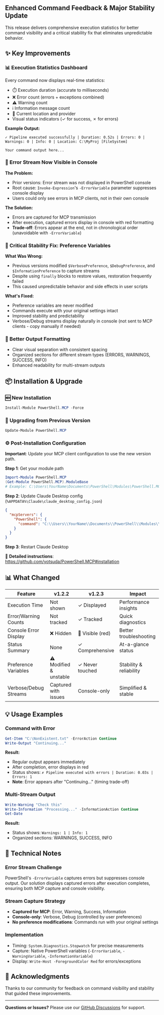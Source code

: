 ## Enhanced Command Feedback & Major Stability Update

This release delivers comprehensive execution statistics for better command visibility and a critical stability fix that eliminates unpredictable behavior.

## ✨ Key Improvements

### **📊 Execution Statistics Dashboard**
Every command now displays real-time statistics:
- ⏱️ Execution duration (accurate to milliseconds)
- ❌ Error count (errors + exceptions combined)
- ⚠️ Warning count
- ℹ️ Information message count
- 📍 Current location and provider
- Visual status indicators (✓ for success, ✗ for errors)

**Example Output:**
```
✓ Pipeline executed successfully | Duration: 0.52s | Errors: 0 | Warnings: 0 | Info: 0 | Location: C:\MyProj [FileSystem]

Your command output here...
```

### **🔴 Error Stream Now Visible in Console**

**The Problem:**
- Prior versions: Error stream was not displayed in PowerShell console
- Root cause: `Invoke-Expression`'s `-ErrorVariable` parameter suppresses console display
- Users could only see errors in MCP clients, not in their own console

**The Solution:**
- Errors are captured for MCP transmission
- After execution, captured errors display in console with red formatting
- **Trade-off**: Errors appear at the end, not in chronological order (unavoidable with `-ErrorVariable`)

### **🎯 Critical Stability Fix: Preference Variables**

**What Was Wrong:**
- Previous versions modified `$VerbosePreference`, `$DebugPreference`, and `$InformationPreference` to capture streams
- Despite using `finally` blocks to restore values, restoration frequently failed
- This caused unpredictable behavior and side effects in user scripts

**What's Fixed:**
- Preference variables are never modified
- Commands execute with your original settings intact
- Improved stability and predictability
- Verbose/Debug streams display naturally in console (not sent to MCP clients - copy manually if needed)

### **📝 Better Output Formatting**
- Clear visual separation with consistent spacing
- Organized sections for different stream types (ERRORS, WARNINGS, SUCCESS, INFO)
- Enhanced readability for multi-stream outputs

## 📦 Installation & Upgrade

### 🆕 **New Installation**
```powershell
Install-Module PowerShell.MCP -Force
```

### 🔄 **Upgrading from Previous Version**
```powershell
Update-Module PowerShell.MCP
```

### ⚙ **Post-Installation Configuration**

**Important**: Update your MCP client configuration to use the new version path.

**Step 1**: Get your module path
```powershell
Import-Module PowerShell.MCP
(Get-Module PowerShell.MCP).ModuleBase
# Example: C:\Users\YourName\Documents\PowerShell\Modules\PowerShell.MCP\1.2.3
```

**Step 2**: Update Claude Desktop config (`%APPDATA%\Claude\claude_desktop_config.json`)
```json
{
  "mcpServers": {
    "PowerShell": {
      "command": "C:\\Users\\YourName\\Documents\\PowerShell\\Modules\\PowerShell.MCP\\1.2.3\\bin\\PowerShell.MCP.Proxy.exe"
    }
  }
}
```

**Step 3**: Restart Claude Desktop

📖 **Detailed instructions**: https://github.com/yotsuda/PowerShell.MCP#installation

## 📊 What Changed

| Feature | v1.2.2 | v1.2.3 | Impact |
|---------|--------|--------|--------|
| Execution Time | Not shown | ✓ Displayed | Performance insights |
| Error/Warning Counts | Not tracked | ✓ Tracked | Quick diagnostics |
| Console Error Display | ❌ Hidden | 🔴 Visible (red) | Better troubleshooting |
| Status Summary | None | ✓ Comprehensive | At-a-glance status |
| Preference Variables | ⚠️ Modified & unstable | ✓ Never touched | Stability & reliability |
| Verbose/Debug Streams | Captured with issues | Console-only | Simplified & stable |

## 💡 Usage Examples

### Command with Error
```powershell
Get-Item "C:\NonExistent.txt" -ErrorAction Continue
Write-Output "Continuing..."
```
**Result:**
- Regular output appears immediately
- After completion, error displays in red
- Status shows: `✗ Pipeline executed with errors | Duration: 0.03s | Errors: 1`
- **Note**: Error appears after "Continuing..." (timing trade-off)

### Multi-Stream Output
```powershell
Write-Warning "Check this"
Write-Information "Processing..." -InformationAction Continue
Get-Date
```
**Result:**
- Status shows: `Warnings: 1 | Info: 1`
- Organized sections: WARNINGS, SUCCESS, INFO

## 🔧 Technical Notes

### Error Stream Challenge
PowerShell's `-ErrorVariable` captures errors but suppresses console output. Our solution displays captured errors after execution completes, ensuring both MCP capture and console visibility.

### Stream Capture Strategy
- **Captured for MCP**: Error, Warning, Success, Information
- **Console-only**: Verbose, Debug (controlled by user preferences)
- **No preference modifications**: Commands run with your original settings

### Implementation
- Timing: `System.Diagnostics.Stopwatch` for precise measurements
- Capture: Native PowerShell variables (`-ErrorVariable`, `-WarningVariable`, `-InformationVariable`)
- Display: `Write-Host -ForegroundColor Red` for errors/exceptions

## 🙏 Acknowledgments

Thanks to our community for feedback on command visibility and stability that guided these improvements.

---

**Questions or Issues?** Please use our [GitHub Discussions](https://github.com/yotsuda/PowerShell.MCP/discussions) for support.
